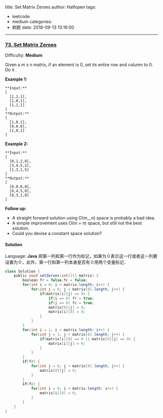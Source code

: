 title: Set Matrix Zeroes
author: Halfopen
tags:
  - leetcode
  - medium
categories:
  - 刷题
date: 2018-09-13 13:16:00
---
### [73\. Set Matrix Zeroes](https://leetcode.com/problems/set-matrix-zeroes/description/)

Difficulty: **Medium**



Given a _m_ x _n_ matrix, if an element is 0, set its entire row and column to 0\. Do it .

**Example 1:**

```
**Input:** 
[
  [1,1,1],
  [1,0,1],
  [1,1,1]
]
**Output:** 
[
  [1,0,1],
  [0,0,0],
  [1,0,1]
]
```

**Example 2:**

```
**Input:** 
[
  [0,1,2,0],
  [3,4,5,2],
  [1,3,1,5]
]
**Output:** 
[
  [0,0,0,0],
  [0,4,5,0],
  [0,3,1,0]
]
```

**Follow up:**

*   A straight forward solution using O(_m__n_) space is probably a bad idea.
*   A simple improvement uses O(_m_ + _n_) space, but still not the best solution.
*   Could you devise a constant space solution?



#### Solution

Language: **Java**
把第一列和第一行作为标记，如果为０表示这一行或者这一列要设置为０，此外，第一行和第一列本身是否有０用两个变量标记．
```java
class Solution {
    public void setZeroes(int[][] matrix) {
        boolean fr = false,fc = false;
        for(int i = 0; i < matrix.length; i++) {
            for(int j = 0; j < matrix[0].length; j++) {
                if(matrix[i][j] == 0) {
                    if(i == 0) fr = true;
                    if(j == 0) fc = true;
                    matrix[0][j] = 0;
                    matrix[i][0] = 0;
                }
            }
        }
        for(int i = 1; i < matrix.length; i++) {
            for(int j = 1; j < matrix[0].length; j++) {
                if(matrix[i][0] == 0 || matrix[0][j] == 0) {
                    matrix[i][j] = 0;
                }
            }
        }
        if(fr) {
            for(int j = 0; j < matrix[0].length; j++) {
                matrix[0][j] = 0;
            }
        }
        if(fc) {
            for(int i = 0; i < matrix.length; i++) {
                matrix[i][0] = 0;
            }
        }
    }
}
```
